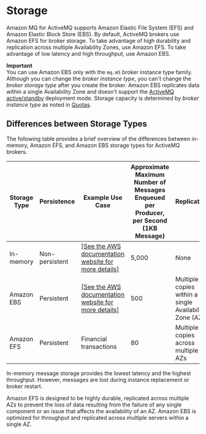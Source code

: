 # Storage<a name="broker-storage"></a>

Amazon MQ for ActiveMQ supports Amazon Elastic File System \(EFS\) and Amazon Elastic Block Store \(EBS\)\. By default, ActiveMQ brokers use Amazon EFS for broker storage\. To take advantage of high durability and replication across multiple Availability Zones, use Amazon EFS\. To take advantage of low latency and high throughput, use Amazon EBS\.

**Important**  
You can use Amazon EBS only with the `mq.m5` broker instance type family\.
Although you can change the *broker instance type*, you can't change the *broker storage type* after you create the broker\.
Amazon EBS replicates data within a single Availability Zone and doesn't support the [ActiveMQ active/standby](active-standby-broker-deployment.md) deployment mode\.
Storage capacity is determined by *broker instance type* as noted in [Quotas](https://docs.aws.amazon.com/amazon-mq/latest/developer-guide/amazon-mq-limits.html#data-storage-limits)\.

## Differences between Storage Types<a name="differences-between-storage-types"></a>

The following table provides a brief overview of the differences between in\-memory, Amazon EFS, and Amazon EBS storage types for ActiveMQ brokers\.


| Storage Type | Persistence | Example Use Case | Approximate Maximum Number of Messages Enqueued per Producer, per Second \(1KB Message\) | Replication | 
| --- | --- | --- | --- | --- | 
| In\-memory | Non\-persistent |  [\[See the AWS documentation website for more details\]](http://docs.aws.amazon.com/amazon-mq/latest/developer-guide/broker-storage.html)  | 5,000 | None | 
| Amazon EBS | Persistent |  [\[See the AWS documentation website for more details\]](http://docs.aws.amazon.com/amazon-mq/latest/developer-guide/broker-storage.html)  | 500 | Multiple copies within a single Availability Zone \(AZ\) | 
| Amazon EFS | Persistent | Financial transactions | 80 | Multiple copies across multiple AZs | 

In\-memory message storage provides the lowest latency and the highest throughput\. However, messages are lost during instance replacement or broker restart\.

Amazon EFS is designed to be highly durable, replicated across multiple AZs to prevent the loss of data resulting from the failure of any single component or an issue that affects the availability of an AZ\. Amazon EBS is optimized for throughput and replicated across multiple servers within a single AZ\.
